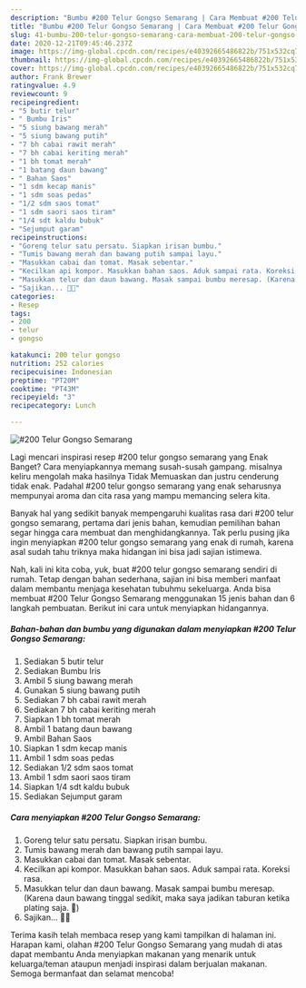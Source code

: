 ```yaml
---
description: "Bumbu #200 Telur Gongso Semarang | Cara Membuat #200 Telur Gongso Semarang Yang Bikin Ngiler"
title: "Bumbu #200 Telur Gongso Semarang | Cara Membuat #200 Telur Gongso Semarang Yang Bikin Ngiler"
slug: 41-bumbu-200-telur-gongso-semarang-cara-membuat-200-telur-gongso-semarang-yang-bikin-ngiler
date: 2020-12-21T09:45:46.237Z
image: https://img-global.cpcdn.com/recipes/e40392665486822b/751x532cq70/200-telur-gongso-semarang-foto-resep-utama.jpg
thumbnail: https://img-global.cpcdn.com/recipes/e40392665486822b/751x532cq70/200-telur-gongso-semarang-foto-resep-utama.jpg
cover: https://img-global.cpcdn.com/recipes/e40392665486822b/751x532cq70/200-telur-gongso-semarang-foto-resep-utama.jpg
author: Frank Brewer
ratingvalue: 4.9
reviewcount: 9
recipeingredient:
- "5 butir telur"
- " Bumbu Iris"
- "5 siung bawang merah"
- "5 siung bawang putih"
- "7 bh cabai rawit merah"
- "7 bh cabai keriting merah"
- "1 bh tomat merah"
- "1 batang daun bawang"
- " Bahan Saos"
- "1 sdm kecap manis"
- "1 sdm soas pedas"
- "1/2 sdm saos tomat"
- "1 sdm saori saos tiram"
- "1/4 sdt kaldu bubuk"
- "Sejumput garam"
recipeinstructions:
- "Goreng telur satu persatu. Siapkan irisan bumbu."
- "Tumis bawang merah dan bawang putih sampai layu."
- "Masukkan cabai dan tomat. Masak sebentar."
- "Kecilkan api kompor. Masukkan bahan saos. Aduk sampai rata. Koreksi rasa."
- "Masukkan telur dan daun bawang. Masak sampai bumbu meresap. (Karena daun bawang tinggal sedikit, maka saya jadikan taburan ketika plating saja. 🙏)"
- "Sajikan... 👩‍🍳"
categories:
- Resep
tags:
- 200
- telur
- gongso

katakunci: 200 telur gongso 
nutrition: 252 calories
recipecuisine: Indonesian
preptime: "PT20M"
cooktime: "PT43M"
recipeyield: "3"
recipecategory: Lunch

---
```



![#200 Telur Gongso Semarang](https://img-global.cpcdn.com/recipes/e40392665486822b/751x532cq70/200-telur-gongso-semarang-foto-resep-utama.jpg)

Lagi mencari inspirasi resep #200 telur gongso semarang yang Enak Banget? Cara menyiapkannya memang susah-susah gampang. misalnya keliru mengolah maka hasilnya Tidak Memuaskan dan justru cenderung tidak enak. Padahal #200 telur gongso semarang yang enak seharusnya mempunyai aroma dan cita rasa yang mampu memancing selera kita.



Banyak hal yang sedikit banyak mempengaruhi kualitas rasa dari #200 telur gongso semarang, pertama dari jenis bahan, kemudian pemilihan bahan segar hingga cara membuat dan menghidangkannya. Tak perlu pusing jika ingin menyiapkan #200 telur gongso semarang yang enak di rumah, karena asal sudah tahu triknya maka hidangan ini bisa jadi sajian istimewa.


Nah, kali ini kita coba, yuk, buat #200 telur gongso semarang sendiri di rumah. Tetap dengan bahan sederhana, sajian ini bisa memberi manfaat dalam membantu menjaga kesehatan tubuhmu sekeluarga. Anda bisa membuat #200 Telur Gongso Semarang menggunakan 15 jenis bahan dan 6 langkah pembuatan. Berikut ini cara untuk menyiapkan hidangannya.

<!--inarticleads1-->

##### Bahan-bahan dan bumbu yang digunakan dalam menyiapkan #200 Telur Gongso Semarang:

1. Sediakan 5 butir telur
1. Sediakan  Bumbu Iris
1. Ambil 5 siung bawang merah
1. Gunakan 5 siung bawang putih
1. Sediakan 7 bh cabai rawit merah
1. Sediakan 7 bh cabai keriting merah
1. Siapkan 1 bh tomat merah
1. Ambil 1 batang daun bawang
1. Ambil  Bahan Saos
1. Siapkan 1 sdm kecap manis
1. Ambil 1 sdm soas pedas
1. Sediakan 1/2 sdm saos tomat
1. Ambil 1 sdm saori saos tiram
1. Siapkan 1/4 sdt kaldu bubuk
1. Sediakan Sejumput garam




<!--inarticleads2-->

##### Cara menyiapkan #200 Telur Gongso Semarang:

1. Goreng telur satu persatu. Siapkan irisan bumbu.
1. Tumis bawang merah dan bawang putih sampai layu.
1. Masukkan cabai dan tomat. Masak sebentar.
1. Kecilkan api kompor. Masukkan bahan saos. Aduk sampai rata. Koreksi rasa.
1. Masukkan telur dan daun bawang. Masak sampai bumbu meresap. (Karena daun bawang tinggal sedikit, maka saya jadikan taburan ketika plating saja. 🙏)
1. Sajikan... 👩‍🍳




Terima kasih telah membaca resep yang kami tampilkan di halaman ini. Harapan kami, olahan #200 Telur Gongso Semarang yang mudah di atas dapat membantu Anda menyiapkan makanan yang menarik untuk keluarga/teman ataupun menjadi inspirasi dalam berjualan makanan. Semoga bermanfaat dan selamat mencoba!
